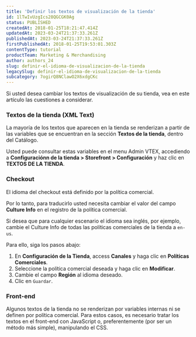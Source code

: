 ```yaml
---
title: 'Definir los textos de visualización de la tienda'
id: 1lTwIvUzgIcs28QGCGK0Ag
status: PUBLISHED
createdAt: 2018-01-25T18:21:47.414Z
updatedAt: 2023-03-24T21:37:33.261Z
publishedAt: 2023-03-24T21:37:33.261Z
firstPublishedAt: 2018-01-25T19:53:01.303Z
contentType: tutorial
productTeam: Marketing & Merchandising
author: authors_24
slug: definir-el-idioma-de-visualizacion-de-la-tienda
legacySlug: definir-el-idioma-de-visualizacion-de-la-tienda
subcategory: 7ogirQ8NClawO2X6xdgCKc
---
```


Si usted desea cambiar los textos de visualización de su tienda, vea en este artículo las cuestiones a considerar.

### Textos de la tienda (XML Text)

La mayoría de los textos que aparecen en la tienda se renderizan a partir de las variables que se encuentran en la sección __Textos de la tienda__, dentro del Catálogo.

Usted puede consultar estas variables en el menu Admin VTEX, accediendo a **Configuraciónn de la tienda > Storefront > Configuración** y haz clic en __TEXTOS DE LA TIENDA__.

### Checkout

El idioma del checkout está definido por la política comercial.

Por lo tanto, para traducirlo usted necesita cambiar el valor del campo __Culture Info__ en el registro de la política comercial.

Si desea que para cualquier escenario el idioma sea inglés, por ejemplo, cambie el Culture Info de todas las políticas comerciales de la tienda a `en-us`.

Para ello, siga los pasos abajo:

1. En **Configuración de la Tienda**, access **Canales** y haga clic en __Políticas Comerciales__.
2. Seleccione la política comercial deseada y haga clic en __Modificar__.
3. Cambie el campo __Región__ al idioma deseado.
4. Clic en `Guardar`.

### Front-end

Algunos textos de la tienda no se renderizan por variables internas ni se definen por política comercial. Para estos casos, es necesario tratar los textos en el front-end con JavaScript o, preferentemente (por ser un método más simple), manipulando el CSS.
